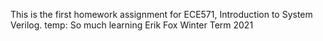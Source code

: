 This is the first homework assignment for ECE571, Introduction to System Verilog.
temp: So much learning
Erik Fox Winter Term 2021
